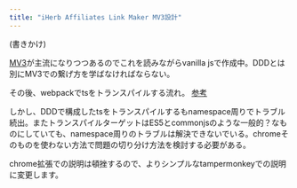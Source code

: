 ```yaml
---
title: "iHerb Affiliates Link Maker MV3設計"
---
```


(書きかけ)

[MV3](https://developer.chrome.com/docs/extensions/mv3/intro/)が主流になりつつあるのでこれを読みながらvanilla jsで作成中。DDDとは別にMV3での繋げ方を学ばなければならない。

その後、webpackでtsをトランスパイルする流れ。 [参考](https://qiita.com/zaburo/items/26cb6dfb8a631ebbdfbd)

しかし、DDDで構成したtsをトランスパイルするもnamespace周りでトラブル続出。またトランスパイルターゲットはES5とcommonjsのような一般的？なものにしていても、namespace周りのトラブルは解決できないでいる。chromeそのものを使わない方法で問題の切り分け方法を検討する必要がある。

chrome拡張での説明は頓挫するので、よりシンプルなtampermonkeyでの説明に変更します。
